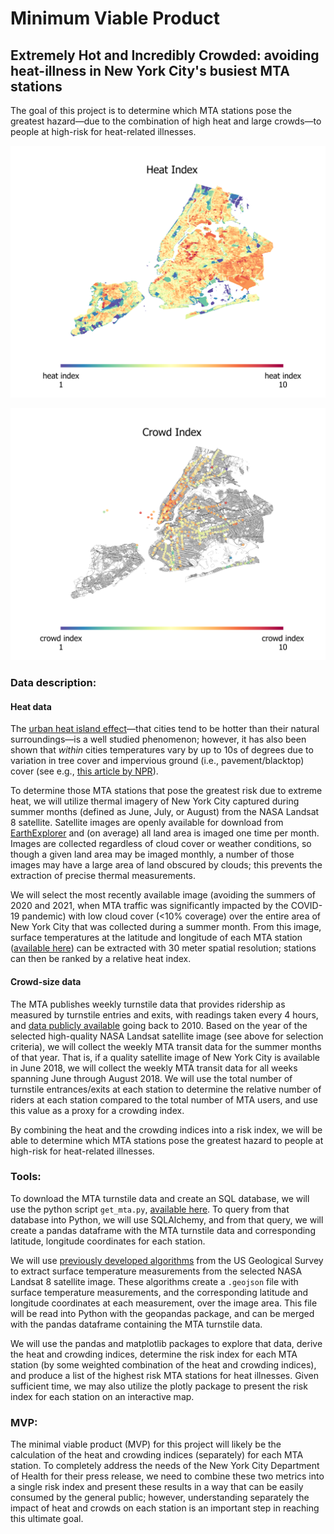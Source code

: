 # Minimum Viable Product
## Extremely Hot and Incredibly Crowded: avoiding heat-illness in New York City's busiest MTA stations

The goal of this project is to determine which MTA stations pose the greatest hazard&mdash;due to the combination of high heat and large crowds&mdash;to people at high-risk for heat-related illnesses.

<p align="center">
<img src="https://github.com/hmlewis-astro/mta_analysis/blob/main/heat_data/data/output/analysis_out/final/plots/new-york-heat-index.png" width="512" />
</p>



![crowd index map](https://github.com/hmlewis-astro/mta_analysis/blob/main/heat_data/data/output/analysis_out/final/plots/new-york-crowd-index.png)

### Data description:

#### Heat data
The [urban heat island effect](https://scied.ucar.edu/learning-zone/climate-change-impacts/urban-heat-islands)&mdash;that cities tend to be hotter than their natural surroundings&mdash;is a well studied phenomenon; however, it has also been shown that *within* cities temperatures vary by up to 10s of degrees due to variation in tree cover and impervious ground (i.e., pavement/blacktop) cover (see e.g., [this article by NPR](https://www.npr.org/2019/09/03/754044732/as-rising-heat-bakes-u-s-cities-the-poor-often-feel-it-most)).

To determine those MTA stations that pose the greatest risk due to extreme heat, we will utilize thermal imagery of New York City captured during summer months (defined as June, July, or August) from the NASA Landsat 8 satellite. Satellite images are openly available for download from [EarthExplorer](https://earthexplorer.usgs.gov/) and (on average) all land area is imaged one time per month. Images are collected regardless of cloud cover or weather conditions, so though a given land area may be imaged monthly, a number of those images may have a large area of land obscured by clouds; this prevents the extraction of precise thermal measurements.

We will select the most recently available image (avoiding the summers of 2020 and 2021, when MTA traffic was significantly impacted by the COVID-19 pandemic) with low cloud cover (<10% coverage) over the entire area of New York City that was collected during a summer month. From this image, surface temperatures at the latitude and longitude of each MTA station ([available here](http://web.mta.info/developers/developer-data-terms.html#data)) can be extracted with 30 meter spatial resolution; stations can then be ranked by a relative heat index.

#### Crowd-size data
The MTA publishes weekly turnstile data that provides ridership as measured by turnstile entries and exits, with readings taken every 4 hours, and [data publicly available](http://web.mta.info/developers/turnstile.html) going back to 2010. Based on the year of the selected high-quality NASA Landsat satellite image (see above for selection criteria), we will collect the weekly MTA transit data for the summer months of that year. That is, if a quality satellite image of New York City is available in June 2018, we will collect the weekly MTA transit data for all weeks spanning June through August 2018. We will use the total number of turnstile entrances/exits at each station to determine the relative number of riders at each station compared to the total number of MTA users, and use this value as a proxy for a crowding index.
<!--This calculation will assume that all stations are the same size (i.e., area in square feet), which may be a flawed assumption.-->

By combining the heat and the crowding indices into a risk index, we will be able to determine which MTA stations pose the greatest hazard to people at high-risk for heat-related illnesses.

### Tools:

To download the MTA turnstile data and create an SQL database, we will use the python script `get_mta.py`, [available here](get_mta.py). To query from that database into Python, we will use SQLAlchemy, and from that query, we will create a pandas dataframe with the MTA turnstile data  and corresponding latitude, longitude coordinates for each station.

We will use [previously developed algorithms](https://www.usgs.gov/core-science-systems/nli/landsat/landsat-collection-2-surface-temperature) from the US Geological Survey to extract surface temperature measurements from the selected NASA Landsat 8 satellite image. These algorithms create a `.geojson` file with surface temperature measurements, and the corresponding latitude and longitude coordinates at each measurement, over the image area. This file will be read into Python with the geopandas package, and can be merged with the pandas dataframe containing the MTA turnstile data.

We will use the pandas and matplotlib packages to explore that data, derive the heat and crowding indices, determine the risk index for each MTA station (by some weighted combination of the heat and crowding indices), and produce a list of the highest risk MTA stations for heat illnesses. Given sufficient time, we may also utilize the plotly package to present the risk index for each station on an interactive map.


### MVP:

The minimal viable product (MVP) for this project will likely be the calculation of the heat and crowding indices (separately) for each MTA station. To completely address the needs of the New York City Department of Health for their press release, we need to combine these two metrics into a single risk index and present these results in a way that can be easily consumed by the general public; however, understanding separately the impact of heat and crowds on each station is an important step in reaching this ultimate goal.
